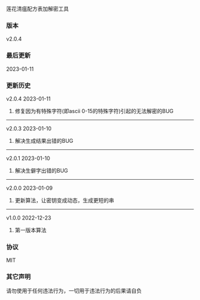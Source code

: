 莲花清瘟配方表加解密工具

### 版本
v2.0.4

### 最后更新 
2023-01-11

### 更新历史
v2.0.4 2023-01-11

1. 修复因为有特殊字符(即ascii 0-15的特殊字符)引起的无法解密的BUG

---

v2.0.3 2023-01-10

1. 解决生成结果出错的BUG

---

v2.0.1 2023-01-10  

1. 解决生僻字出错的BUG

---

v2.0.0 2023-01-09  

1. 更新算法，让密钥变成动态，生成更短的串

---

v1.0.0 2022-12-23 

1. 第一版本算法

### 协议
MIT

### 其它声明
请勿使用于任何违法行为，一切用于违法行为的后果请自负